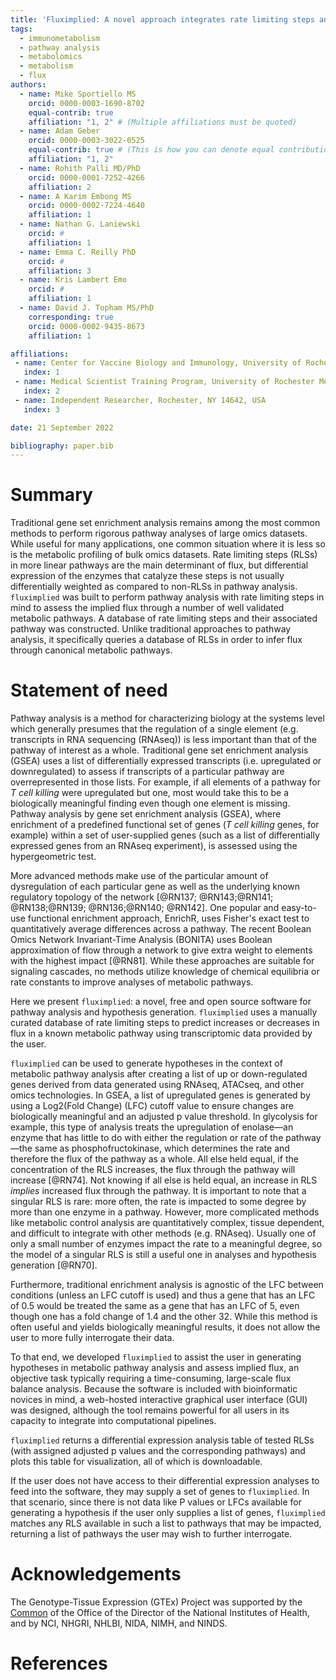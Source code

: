 ```yaml
---
title: 'Fluximplied: A novel approach integrates rate limiting steps and differential expression for pathway analysis'
tags:
  - immunometabolism
  - pathway analysis
  - metabolomics
  - metabolism
  - flux
authors:
  - name: Mike Sportiello MS
    orcid: 0000-0003-1690-8702
    equal-contrib: true
    affiliation: "1, 2" # (Multiple affiliations must be quoted)
  - name: Adam Geber
    orcid: 0000-0003-3022-0525
    equal-contrib: true # (This is how you can denote equal contributions between multiple authors)
    affiliation: "1, 2"
  - name: Rohith Palli MD/PhD
    orcid: 0000-0001-7252-4266
    affiliation: 2
  - name: A Karim Embong MS
    orcid: 0000-0002-7224-4640
    affiliation: 1
  - name: Nathan G. Laniewski
    orcid: #
    affiliation: 1
  - name: Emma C. Reilly PhD
    orcid: #
    affiliation: 3
  - name: Kris Lambert Emo
    orcid: #
    affiliation: 1
  - name: David J. Topham MS/PhD
    corresponding: true
    orcid: 0000-0002-9435-8673
    affiliation: 1

affiliations:
 - name: Center for Vaccine Biology and Immunology, University of Rochester Medical Center, Rochester, NY 14642, USA
   index: 1
 - name: Medical Scientist Training Program, University of Rochester Medical Center, Rochester, NY 14642, USA
   index: 2
 - name: Independent Researcher, Rochester, NY 14642, USA
   index: 3

date: 21 September 2022

bibliography: paper.bib
---
```


# Summary

Traditional gene set enrichment analysis remains among the most common methods to perform rigorous pathway analyses of large omics datasets. While useful for many applications, one common situation where it is less so is the metabolic profiling of bulk omics datasets. Rate limiting steps (RLSs) in more linear pathways are the main determinant of flux, but differential expression of the enzymes that catalyze these steps is not usually differentially weighted as compared to non-RLSs in pathway analysis. `fluximplied` was built to perform pathway analysis with rate limiting steps in mind to assess the implied flux through a number of well validated metabolic pathways. A database of rate limiting steps and their associated pathway was constructed. Unlike traditional approaches to pathway analysis, it specifically queries a database of RLSs in order to infer flux through canonical metabolic pathways.

# Statement of need

Pathway analysis is a method for characterizing biology at the systems level which generally presumes that the regulation of a single element (e.g. transcripts in RNA sequencing (RNAseq)) is less important than that of the pathway of interest as a whole. Traditional gene set enrichment analysis (GSEA) uses a list of differentially expressed transcripts (i.e. upregulated or downregulated) to assess if transcripts of a particular pathway are overrepresented in those lists. For example, if all elements of a pathway for _T cell killing_ were upregulated but one, most would take this to be a biologically meaningful finding even though one element is missing. Pathway analysis by gene set enrichment analysis (GSEA), where enrichment of a predefined functional set of genes (_T cell killing_ genes, for example) within a set of user-supplied genes (such as a list of differentially expressed genes from an RNAseq experiment), is assessed using the hypergeometric test.

More advanced methods make use of the particular amount of dysregulation of each particular gene as well as the underlying known regulatory topology of the network [@RN137; @RN143;@RN141; @RN138;@RN139; @RN136;@RN140; @RN142]. One popular and easy-to-use functional enrichment approach, EnrichR, uses Fisher's exact test to quantitatively average differences across a pathway. The recent Boolean Omics Network Invariant-Time Analysis (BONITA) uses Boolean approximation of flow through a network to give extra weight to elements with the highest impact [@RN81]. While these approaches are suitable for signaling cascades, no methods utilize knowledge of chemical equilibria or rate constants to improve analyses of metabolic pathways.

Here we present `fluximplied`: a novel, free and open source software for pathway analysis and hypothesis generation. `fluximplied` uses a manually curated database of rate limiting steps to predict increases or decreases in flux in a known metabolic pathway using transcriptomic data provided by the user.

`fluximplied` can be used to generate hypotheses in the context of metabolic pathway analysis after creating a list of up or down-regulated genes derived from data generated using RNAseq, ATACseq, and other omics technologies. In GSEA, a list of upregulated genes is generated by using a Log2(Fold Change) (LFC) cutoff value to ensure changes are biologically meaningful and an adjusted p value threshold. In glycolysis for example, this type of analysis treats the upregulation of enolase—an enzyme that has little to do with either the regulation or rate of the pathway—the same as phosphofructokinase, which determines the rate and therefore the flux of the pathway as a whole. All else held equal, if the concentration of the RLS increases, the flux through the pathway will increase [@RN74]. Not knowing if all else is held equal, an increase in RLS _implies_ increased flux through the pathway. It is important to note that a singular RLS is rare: more often, the rate is impacted to some degree by more than one enzyme in a pathway. However, more complicated methods like metabolic control analysis are quantitatively complex, tissue dependent, and difficult to integrate with other methods (e.g. RNAseq). Usually one of only a small number of enzymes impact the rate to a meaningful degree, so the model of a singular RLS is still a useful one in analyses and hypothesis generation [@RN70].

Furthermore, traditional enrichment analysis is agnostic of the LFC between conditions (unless an LFC cutoff is used) and thus a gene that has an LFC of 0.5 would be treated the same as a gene that has an LFC of 5, even though one has a fold change of 1.4 and the other 32. While this method is often useful and yields biologically meaningful results, it does not allow the user to more fully interrogate their data.

To that end, we developed `fluximplied` to assist the user in generating hypotheses in metabolic pathway analysis and assess implied flux, an objective task typically requiring a time-consuming, large-scale flux balance analysis. Because the software is included with bioinformatic novices in mind, a web-hosted interactive graphical user interface (GUI) was designed, although the tool remains powerful for all users in its capacity to integrate into computational pipelines. 

`fluximplied` returns a differential expression analysis table of tested RLSs (with assigned adjusted p values and the corresponding pathways) and plots this table for visualization, all of which is downloadable. 

If the user does not have access to their differential expression analyses to feed into the software, they may supply a set of genes to `fluximplied`. In that scenario, since there is not data like P values or LFCs available for generating a hypothesis if the user only supplies a list of genes, `fluximplied` matches any RLS available in such a list to pathways that may be impacted, returning a list of pathways the user may wish to further interrogate. 

# Acknowledgements

The Genotype-Tissue Expression (GTEx) Project was supported by the [Common](https://commonfund.nih.gov/GTEx) of the Office of the Director of the National Institutes of Health, and by NCI, NHGRI, NHLBI, NIDA, NIMH, and NINDS.

# References
